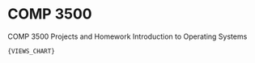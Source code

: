 # COMP 3500
COMP 3500 Projects and Homework
Introduction to Operating Systems

```
{VIEWS_CHART}
```
